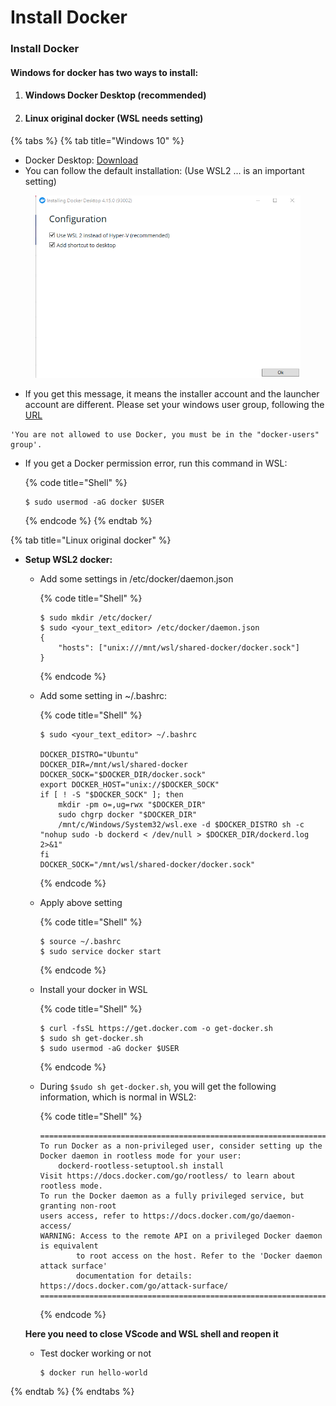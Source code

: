 # Install Docker

### Install Docker

#### Windows for docker has two ways to install:&#x20;

1. #### Windows Docker Desktop (recommended)
2. #### Linux original docker (WSL needs setting)

{% tabs %}
{% tab title="Windows 10" %}
* Docker Desktop: [Download](https://desktop.docker.com/win/main/amd64/Docker%20Desktop%20Installer.exe?utm\_source=docker\&utm\_medium=webreferral\&utm\_campaign=dd-smartbutton\&utm\_location=module)
* You can follow the default installation: (Use WSL2 ... is an important setting)&#x20;

<figure><img src=".gitbook/assets/Docker_desktop.png" alt=""><figcaption></figcaption></figure>

* If you get this message, it means the installer account and the launcher account are different. Please set your windows user group, following the [URL](https://icij.gitbook.io/datashare/faq-errors/you-are-not-allowed-to-use-docker-you-must-be-in-the-docker-users-group-.-what-should-i-do)

```
'You are not allowed to use Docker, you must be in the "docker-users" group'.
```

*   If you get a Docker permission error, run this command in WSL:

    {% code title="Shell" %}
    ```
    $ sudo usermod -aG docker $USER
    ```
    {% endcode %}
{% endtab %}

{% tab title="Linux original docker" %}
*   **Setup WSL2 docker:**

    *   Add some settings in /etc/docker/daemon.json

        {% code title="Shell" %}
        ```
        $ sudo mkdir /etc/docker/
        $ sudo <your_text_editor> /etc/docker/daemon.json
        {
            "hosts": ["unix:///mnt/wsl/shared-docker/docker.sock"]
        }
        ```
        {% endcode %}
    *   Add some setting in \~/.bashrc:

        {% code title="Shell" %}
        ```
        $ sudo <your_text_editor> ~/.bashrc

        DOCKER_DISTRO="Ubuntu"
        DOCKER_DIR=/mnt/wsl/shared-docker
        DOCKER_SOCK="$DOCKER_DIR/docker.sock"
        export DOCKER_HOST="unix://$DOCKER_SOCK"
        if [ ! -S "$DOCKER_SOCK" ]; then
            mkdir -pm o=,ug=rwx "$DOCKER_DIR"
            sudo chgrp docker "$DOCKER_DIR"
            /mnt/c/Windows/System32/wsl.exe -d $DOCKER_DISTRO sh -c "nohup sudo -b dockerd < /dev/null > $DOCKER_DIR/dockerd.log 2>&1"
        fi
        DOCKER_SOCK="/mnt/wsl/shared-docker/docker.sock"
        ```
        {% endcode %}
    *   Apply above setting

        {% code title="Shell" %}
        ```
        $ source ~/.bashrc
        $ sudo service docker start
        ```
        {% endcode %}
    *   Install your docker in WSL

        {% code title="Shell" %}
        ```
        $ curl -fsSL https://get.docker.com -o get-docker.sh
        $ sudo sh get-docker.sh
        $ sudo usermod -aG docker $USER
        ```
        {% endcode %}
    *   During `$sudo sh get-docker.sh`, you will get the following information, which is normal in WSL2:

        {% code title="Shell" %}
        ```
        ================================================================================
        To run Docker as a non-privileged user, consider setting up the
        Docker daemon in rootless mode for your user:
            dockerd-rootless-setuptool.sh install
        Visit https://docs.docker.com/go/rootless/ to learn about rootless mode.
        To run the Docker daemon as a fully privileged service, but granting non-root
        users access, refer to https://docs.docker.com/go/daemon-access/
        WARNING: Access to the remote API on a privileged Docker daemon is equivalent
                to root access on the host. Refer to the 'Docker daemon attack surface'
                documentation for details: https://docs.docker.com/go/attack-surface/
        ================================================================================
        ```
        {% endcode %}

    **Here you need to close VScode and WSL shell and reopen it**

    *   Test docker working or not

        ```
        $ docker run hello-world
        ```
{% endtab %}
{% endtabs %}
